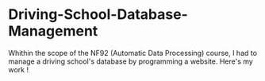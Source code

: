 # Driving-School-Database-Management
Whithin the scope of the NF92 (Automatic Data Processing) course, I had to manage a driving school's database by programming a website. Here's my work ! 
